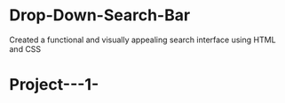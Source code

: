 # Drop-Down-Search-Bar
Created a functional and visually appealing search interface using HTML and CSS
# Project---1-
